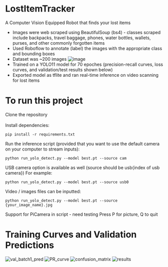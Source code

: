 # LostItemTracker
A Computer Vision Equipped Robot that finds your lost items

- Images were web scraped using BeautifulSoup (bs4) - classes scraped include backpacks, travel baggage, phones, water bottles, wallets, purses, and other commonly forgotten items
- Used Roboflow to annotate (label) the images with the appropriate class and bounding boxes
- Dataset was ~200 images
![image](https://github.com/user-attachments/assets/e2e234f0-6937-4b4e-98d8-f72cec9a62e0)
- Trained on a YOLO11 model for 70 epoches (precision-recall curves, loss curves, and validation/test results shown below)
- Exported model as tflite and ran real-time inference on video scanning for lost items

# To run this project
Clone the repository
<br /><br />
Install dependencies: 
```
pip install -r requirements.txt
```
Run the inference script (provided that you want to use the default camera on your computer to stream inputs): 
```
python run_yolo_detect.py --model best.pt --source cam
```
USB camera option is available as well (source should be usb{index of usb camera})
For example:
```
python run_yolo_detect.py --model best.pt --source usb0
```
Video / images files can be inputted: 
```
python run_yolo_detect.py --model best.pt --source {your_image_name}.jpg
```
Support for PiCamera in script - need testing
Press P for picture, Q to quit

# Training Curves and Validation Predictions
![val_batch1_pred](https://github.com/user-attachments/assets/fad043eb-1b4e-4baa-8bda-5f5f13993e86)
![PR_curve](https://github.com/user-attachments/assets/d481ee73-b48b-48ba-9521-fc44090e5c43)
![confusion_matrix](https://github.com/user-attachments/assets/20b0cdec-bd69-41dd-89a2-86df8743ff54)
![results](https://github.com/user-attachments/assets/ef5de9d0-c28d-4162-b81e-bacdc38aa191)
